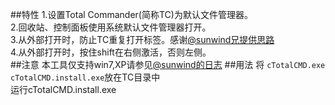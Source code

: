 ##特性
1.设置Total Commander(简称TC)为默认文件管理器。   
2.回收站、控制面板使用系统默认文件管理器打开。   
3.从外部打开时，防止TC重复打开标签。感谢[@sunwind兄提供思路](http://blog.csdn.net/liuyukuan/article/details/8493882)   
4.从外部打开时，按住shift在右侧激活，否则左侧。   
##注意
本工具仅支持win7,XP请参见[@sunwind的日志](http://blog.csdn.net/liuyukuan/article/details/8493882)
##用法
将 `cTotalCMD.exe` `cTotalCMD.install.exe`放在TC目录中     
运行cTotalCMD.install.exe
